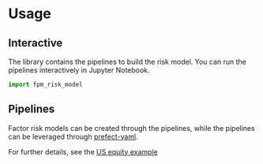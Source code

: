 # Usage

## Interactive

The library contains the pipelines to build the risk model. You can
run the pipelines interactively in Jupyter Notebook.

```python
import fpm_risk_model
```

## Pipelines

Factor risk models can be created through the pipelines, while the pipelines
can be leveraged through [prefect-yaml](https://prefect-yaml.readthedocs.io/en/latest/).

For further details, see the [US equity example](https://github.com/factorpricingmodel/factor-pricing-model-risk-model/blob/main/examples/us-equity-estimation.yaml)
